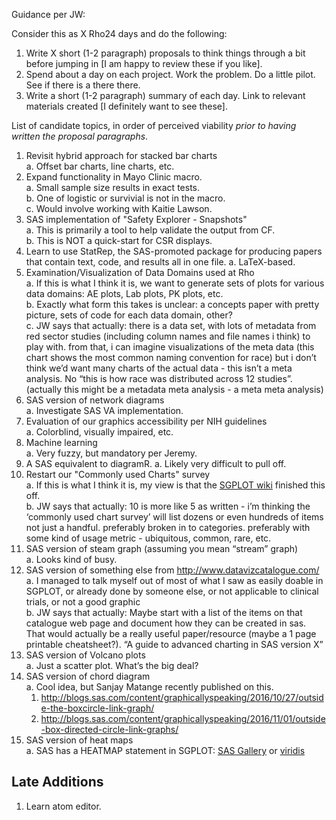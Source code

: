 Guidance per JW:

Consider this as X Rho24 days and do the following:

1. Write X short (1-2 paragraph) proposals to think things through a bit before jumping in [I am happy to review these if you like].
1. Spend about a day on each project. Work the problem. Do a little pilot. See if there is a there there.
1. Write a short (1-2 paragraph) summary of each day. Link to relevant materials created [I definitely want to see these].

List of candidate topics, in order of perceived viability *prior to having written the proposal paragraphs*.

1. Revisit hybrid approach for stacked bar charts  
  a. Offset bar charts, line charts, etc.
1. Expand functionality in Mayo Clinic macro.  
  a. Small sample size results in exact tests.  
  b. One of logistic or survivial is not in the macro.  
  c. Would involve working with Kaitie Lawson.
1. SAS implementation of "Safety Explorer - Snapshots"  
  a. This is primarily a tool to help validate the output from CF.  
  b. This is NOT a quick-start for CSR displays.
1. Learn to use StatRep, the SAS-promoted package for producing papers that contain text, code, and results all in one file.
  a. LaTeX-based.
1. Examination/Visualization of Data Domains used at Rho  
  a. If this is what I think it is, we want to generate sets of plots for various data domains: AE plots, Lab plots, PK plots, etc.  
  b. Exactly what form this takes is unclear: a concepts paper with pretty picture, sets of code for each data domain, other?  
  c. JW says that actually: there is a data set, with lots of metadata from red sector studies (including column names and file names i think) to play with. from that, i can imagine visualizations of the meta data (this chart shows the most common naming convention for race) but i don’t think we’d want many charts of the actual data - this isn’t a meta analysis. No “this is how race was distributed across 12 studies”. (actually this might be a metadata meta analysis - a meta meta analysis)
1. SAS version of network diagrams  
  a. Investigate SAS VA implementation.
1. Evaluation of our graphics accessibility per NIH guidelines  
  a. Colorblind, visually impaired, etc.
1. Machine learning  
  a. Very fuzzy, but mandatory per Jeremy.
1. A SAS equivalent to diagramR.
  a. Likely very difficult to pull off.
1. Restart our "Commonly used Charts" survey  
  a. If this is what I think it is, my view is that the [SGPLOT wiki](https://github.com/RhoInc/sas-sgplot/wiki) finished this off.  
  b. JW says that actually: 10 is more like 5 as written - i’m thinking the ‘commonly used chart survey’ will list dozens or even hundreds of items not just a handful. preferably broken in to categories. preferably with some kind of usage metric - ubiquitous, common, rare, etc.
1. SAS version of steam graph (assuming you mean “stream” graph)  
  a. Looks kind of busy.
1. SAS version of something else from http://www.datavizcatalogue.com/  
  a. I managed to talk myself out of most of what I saw as easily doable in SGPLOT, or already done by someone else, or not applicable to clinical trials, or not a good graphic  
  b. JW says that actually: Maybe start with a list of the items on that catalogue web page and document how they can be created in sas. That would actually be a really useful paper/resource (maybe a 1 page printable cheatsheet?). “A guide to advanced charting in SAS version X”
1. SAS version of Volcano plots  
  a. Just a scatter plot. What’s the big deal?
1. SAS version of chord diagram  
  a. Cool idea, but Sanjay Matange recently published on this.  
    1. http://blogs.sas.com/content/graphicallyspeaking/2016/10/27/outside-the-boxcircle-link-graph/  
    1. http://blogs.sas.com/content/graphicallyspeaking/2016/11/01/outside-box-directed-circle-link-graphs/
1. SAS version of heat maps  
  a. SAS has a HEATMAP statement in SGPLOT: [SAS Gallery](http://support.sas.com/kb/31/489.html) or [viridis](https://github.com/rhoinc/sas-viridis/wiki#color-response-data)

## Late Additions

1. Learn atom editor.
